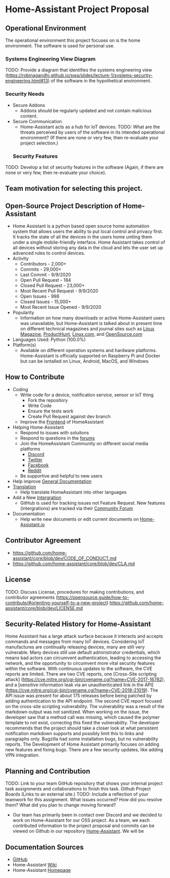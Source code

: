 # Home-Assistant Project Proposal

## Operational Environment
The operational environment this project focuses on is the home environment. The software is used for personal use. 
  ### Systems Engineering View Diagram
TODO: Provide a diagram that identifies the systems engineering view (https://robinagandhi.github.io/swa/slides/lecture-1/systems-security-engineering.html#13) of the software in the hypothetical environment. 
  ### Security Needs
- Secure Addons
  - Addons should be regularly updated and not contain malicious content.
- Secure Communication
  - Home-Assistant acts as a hub for IoT devices. 
TODO: What are the threats perceived by users of the software in its intended operational environment? (If there are none or very few, then re-evaluate your project selection.)
  ### Security Features
TODO: Develop a list of security features in the software (Again, if there are none or very few, then re-evaluate your choice).

## Team motivation for selecting this project.

## Open-Source Project Description of Home-Assistant 
- Home Assistant is a python based open source home automation system that allows users the ability to put local control and privacy first. It tracks the state of all the devices in the users home uniting them under a single mobile-friendly interface. Home Assistant takes control of all devices without storing any data in the cloud and lets the user set up advanced rules to control devices. 
- Activity
  - Contributors - 2,000+
  - Commits - 29,000+
  - Last Commit - 9/9/2020
  - Open Pull Request - 184
  - Closed Pull Request - 23,000+
  - Most Recent Pull Request - 9/9/2020
  - Open Issues - 998
  - Closed Issues - 15,000+
  - Most Recent Issue Opened - 9/9/2020
- Popularity
  - Information on how many downloads or active Home-Assistant users was unavailable, but Home-Assistant is talked about in present time on different technical magazines and journal sites such as [Linux Magazine](https://www.linux-magazine.com/Issues/2017/203/Home-Assistant), [ProductHunt](https://www.producthunt.com/posts/home-assistant), [Linux.com](https://www.linux.com/news/home-assistant-python-approach-home-automation-video/), and [OpenSource.com](https://opensource.com/article/17/7/home-automation-primer)
- Languages Used: Python (100.0%)
- Platform(s)
  - Available on different operation systems and hardware platforms. Home-Assistant is officially supported on Raspberry Pi and Docker but can be isntalled on Linux, Android, MacOS, and Windows.
    
 ## How to Contribute
  - Coding
    - Write code for a device, notification service, sensor or IoT thing
      - Fork the repository
      - Write Code
      - Ensure the tests work
      - Create Pull Request against dev branch
    - Improve the [Frontend](https://developers.home-assistant.io/docs/frontend/) of HomeAssistant
  - Helping Home-Assistant
    - Respond to issues with soluitons
    - Respond to questions in the [forums](https://community.home-assistant.io/)
    - Join the HomeAssistant Community on different social media platforms
      - [Discord](https://discord.com/invite/c5DvZ4e)
      - [Twitter](https://twitter.com/home_assistant)
      - [Facebook](https://www.facebook.com/homeassistantio)
      - [Reddit](https://www.reddit.com/r/homeassistant)
    - Be supportive and helpful to new users
  - Help improve [General Documentation](https://developers.home-assistant.io/docs/documenting/standards)
  - [Translation](https://developers.home-assistant.io/docs/translations)
    - Help translate HomeAssistant into other languages
  - Add a New [Intergration](https://developers.home-assistant.io/docs/development_index/)
    - GitHub is used for tracking issues not Feature Request. New features (intergrations) are tracked via their [Community Forum](https://community.home-assistant.io/c/feature-requests)
  - Documentation
    - Help write new documents or edit current documents on [Home-Assistant.io](https://www.home-assistant.io/)
    
 ## Contributor Agreement
- https://github.com/home-assistant/core/blob/dev/CODE_OF_CONDUCT.md
- https://github.com/home-assistant/core/blob/dev/CLA.md

 ## License 
TODO: Discuss License, procedures for making contributions, and contributor agreements (https://opensource.guide/how-to-contribute/#orienting-yourself-to-a-new-project)
  https://github.com/home-assistant/core/blob/dev/LICENSE.md

## Security-Related History for Home-Assistant
Home Assistant has a large attack surface because it interacts and accepts commands and messages from many IoT devices. Considering IoT manufactures are continually releasing devices, many are still very vulnerable. Many devices still use default administrator credentials, which means bad actors can circumvent authentication, leading to accessing the network, and the opportunity to circumvent more vital security features within the software. With continuous updates to the software, the CVE reports are limited. There are two CVE reports, one [Cross-Site scripting attack] (https://cve.mitre.org/cgi-bin/cvename.cgi?name=CVE-2017-16782), and a [sensitive information leak via an unauthenticated link in the API] (https://cve.mitre.org/cgi-bin/cvename.cgi?name=CVE-2018-21019). The API issue was present for about 175 releases before being patched by adding authentication to the API endpoint. The second CVE report focused on the cross-site scripting vulnerability. The vulnerability was a result of the markdown output was not sanitized. When working on the issue, the developer saw that a method call was missing, which caused the polymer template to not exist, correcting this fixed the vulnerability. The developer recommends that the project should take a closer look at what persistent notification markdown supports and possibly limit this to links and paragraphs only. Bugzilla had some installation bugs, but no vulnerability reports. The Development of Home Assistant primarily focuses on adding new features and fixing bugs. There are a few security updates, like adding VPN integration. 

## Planning and Contribution
TODO: Link to your team GitHub repository that shows your internal project task assignments and collaborations to finish this task. 
Github Project Boards (Links to an external site.)
TODO: Include a reflection of your teamwork for this assignment. What issues occurred? How did you resolve them? What did you plan to change moving forward? 
  - Our team has primarily been in contact over Discord and we decided to work on Home-Assistant for our OSS project. As a team, we each contributed information to the project proposal and commits can be viewed on Github in our repository [Home-Assistant](https://github.com/Chrs987/HomeAssistant/issues). We will be 

## Documentation Sources
 - [GitHub](https://github.com/home-assistant/core/blob/dev/README.rst)
 - Home-Assistant [Wiki](https://www.home-assistant.io/docs/)
 - Home-Assistant [Homepage](https://www.home-assistant.io/)

